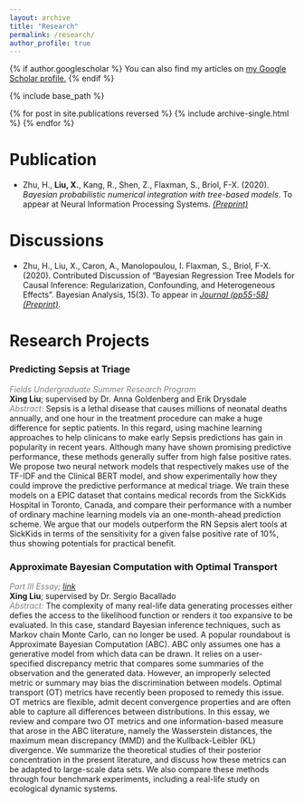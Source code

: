 ```yaml
---
layout: archive
title: "Research"
permalink: /research/
author_profile: true
---
```


{% if author.googlescholar %}
  You can also find my articles on <u><a href="{{author.googlescholar}}">my Google Scholar profile</a>.</u>
{% endif %}

{% include base_path %}

{% for post in site.publications reversed %}
  {% include archive-single.html %}
{% endfor %}


# Publication
- Zhu, H., **Liu, X.**, Kang, R., Shen, Z., Flaxman, S., Briol, F-X. (2020). *Bayesian probabilistic numerical integration with tree-based models*. To appear at Neural Information Processing Systems. [*(Preprint)*](https://arxiv.org/abs/2006.05371)

# Discussions
- Zhu, H., Liu, X., Caron, A., Manolopoulou, I. Flaxman, S., Briol, F-X. (2020). Contributed Discussion of “Bayesian Regression Tree Models for Causal Inference: Regularization, Confounding, and Heterogeneous Effects”. Bayesian Analysis, 15(3). To appear in [*Journal (pp55-58)*](https://projecteuclid.org/euclid.ba/1580461461#abstract) [*(Preprint)*](https://fxbriol.github.io/pdfs/BART_contributed_discussion.pdf).

# Research Projects
### Predicting Sepsis at Triage
<span style="color:grey">_Fields Undergraduate Summer Research Program_ </span> <br>
**Xing Liu**; supervised by Dr. Anna Goldenberg and Erik Drysdale <br>
<span style="color:grey">_Abstract:_</span>
Sepsis is a lethal disease that causes millions of neonatal deaths annually, and one hour in the treatment procedure can make a huge difference for septic patients. In this regard, using machine learning approaches to help clinicans to make early Sepsis predictions has gain in popularity in recent years. Although many have shown promising predictive performance, these methods generally suffer from high false positive rates. We propose two neural network models that respectively makes use of the TF-IDF and the Clinical BERT model, and show experimentally how they could improve the predictive performance at medical triage. We train these models on a EPIC dataset that contains medical records from the SickKids Hospital in Toronto, Canada, and compare their performance with a number of ordinary machine learning models via an one-month-ahead prediction scheme. We argue that our models outperform the RN Sepsis alert tools at SickKids in terms of the sensitivity for a given false positive rate of 10%, thus showing potentials for practical benefit.


### Approximate Bayesian Computation with Optimal Transport
<span style="color:grey">_Part III Essay;_ [_link_](http://XingLLiu.github.io/files/Part_III_Essay_ABC_with_Optimal_Transport.pdf) </span><br>
**Xing Liu**; supervised by Dr. Sergio Bacallado <br>
<span style="color:grey">_Abstract:_</span> 
The complexity of many real-life data generating processes either defies the access to the likelihood function or renders it too expansive to be evaluated. In this case, standard Bayesian inference techniques, such as Markov chain Monte Carlo, can no longer be used. A popular roundabout is Approximate Bayesian Computation (ABC). ABC only assumes one has a generative model from which data can be drawn. It relies on a user-specified discrepancy metric that compares some summaries of the observation and the generated data. However, an improperly selected metric or summary may bias the discrimination between models. Optimal transport (OT) metrics have recently been proposed to remedy this issue. OT metrics are flexible, admit decent convergence properties and are often able to capture all differences between distributions. In this essay, we review and compare two OT metrics and one information-based measure that arose in the ABC literature, namely the Wasserstein distances, the maximum mean discrepancy (MMD) and the Kullback-Leibler (KL) divergence. We summarize the theoretical studies of their posterior concentration in the present literature, and discuss how these metrics can be adapted to large-scale data sets. We also compare these methods through four benchmark experiments, including a real-life study on ecological dynamic systems.
